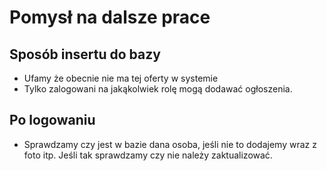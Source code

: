 # Pomysł na dalsze prace

## Sposób insertu do bazy

- Ufamy że obecnie nie ma tej oferty w systemie
- Tylko zalogowani na jakąkolwiek rolę mogą dodawać ogłoszenia.

## Po logowaniu
- Sprawdzamy czy jest w bazie dana osoba, jeśli nie to dodajemy wraz z foto itp. Jeśli tak sprawdzamy czy nie należy zaktualizować.